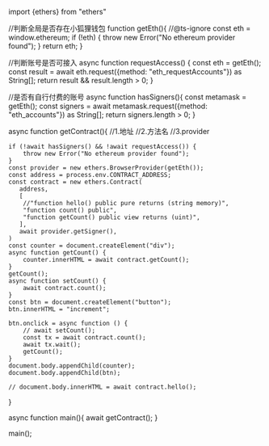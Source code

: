 import {ethers} from "ethers"

//判断全局是否存在小狐狸钱包
function getEth(){
  //@ts-ignore
  const eth = window.ethereum;
  if (!eth) {
    throw new Error("No ethereum provider found");
  }
  return eth;
}

//判断账号是否可接入
async function requestAccess() {
    const eth = getEth();
    const result = await eth.request({method: "eth_requestAccounts"}) as String[];
    return result && result.length > 0;
} 

//是否有自行付费的账号
async function  hasSigners(){
    const metamask = getEth();
    const signers = await metamask.request({method: "eth_accounts"}) as String[];
    return  signers.length > 0;
}

async function getContract(){
    //1.地址
    //2.方法名
    //3.provider

    if (!await hasSigners() && !await requestAccess()) {
        throw new Error("No ethereum provider found");
    }
    const provider = new ethers.BrowserProvider(getEth());
    const address = process.env.CONTRACT_ADDRESS;
    const contract = new ethers.Contract(
       address,
       [
        //"function hello() public pure returns (string memory)",
        "function count() public",
        "function getCount() public view returns (uint)",
       ],
       await provider.getSigner(),
    )
    const counter = document.createElement("div");
    async function getCount() {
        counter.innerHTML = await contract.getCount();
    }
    getCount();
    async function setCount() {
        await contract.count();
    }
    const btn = document.createElement("button");
    btn.innerHTML = "increment";

    btn.onclick = async function () {
        // await setCount();
        const tx = await contract.count();
        await tx.wait();
        getCount();
    }
    document.body.appendChild(counter);
    document.body.appendChild(btn);

    // document.body.innerHTML = await contract.hello();
}

async function main(){
    await getContract();
}

main(); 


